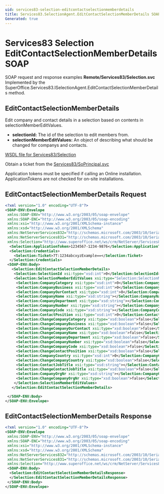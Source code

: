 ```yaml
---
uid: services83-selection-editcontactselectionmemberdetails
title: Services83.SelectionAgent.EditContactSelectionMemberDetails SOAP
Generated: true
---
```


# Services83 Selection EditContactSelectionMemberDetails SOAP

SOAP request and response examples **Remote/Services83/Selection.svc**
Implemented by the <see cref="M:SuperOffice.Services83.ISelectionAgent.EditContactSelectionMemberDetails">SuperOffice.Services83.ISelectionAgent.EditContactSelectionMemberDetails</see> method.

## EditContactSelectionMemberDetails

Edit company and contact details in a selection based on contents in selectionMemberEditValues.

* **selectionId:** The id of the selection to edit members from.
* **selectionMemberEditValues:** An object of <see cref="T:SuperOffice.Services83.SelectionMemberEditValues" /> describing what should be changed for companys and contacts.



[WSDL file for Services83/Selection](../Services83-Selection.md)

Obtain a ticket from the [Services83/SoPrincipal.svc](../SoPrincipal/index.md)

Application tokens must be specified if calling an Online installation. ApplicationTokens are not checked for on-site installations.

## EditContactSelectionMemberDetails Request

```xml
<?xml version="1.0" encoding="UTF-8"?>
<SOAP-ENV:Envelope
 xmlns:SOAP-ENV="http://www.w3.org/2003/05/soap-envelope"
 xmlns:SOAP-ENC="http://www.w3.org/2003/05/soap-encoding"
 xmlns:xsi="http://www.w3.org/2001/XMLSchema-instance"
 xmlns:xsd="http://www.w3.org/2001/XMLSchema"
 xmlns:NetServerServices832="http://schemas.microsoft.com/2003/10/Serialization/Arrays"
 xmlns:NetServerServices831="http://schemas.microsoft.com/2003/10/Serialization/"
 xmlns:Selection="http://www.superoffice.net/ws/crm/NetServer/Services83">
  <Selection:ApplicationToken>1234567-1234-9876</Selection:ApplicationToken>
  <Selection:Credentials>
    <Selection:Ticket>7T:1234abcxyzExample==</Selection:Ticket>
  </Selection:Credentials>
 <SOAP-ENV:Body>
   <Selection:EditContactSelectionMemberDetails>
    <Selection:SelectionId xsi:type="xsd:int">0</Selection:SelectionId>
    <Selection:SelectionMemberEditValues xsi:type="Selection:SelectionMemberEditValues">
     <Selection:CompanyCategory xsi:type="xsd:int">0</Selection:CompanyCategory>
     <Selection:CompanyBusiness xsi:type="xsd:int">0</Selection:CompanyBusiness>
     <Selection:CompanyOurContact xsi:type="xsd:int">0</Selection:CompanyOurContact>
     <Selection:CompanyName xsi:type="xsd:string"></Selection:CompanyName>
     <Selection:CompanyDepartment xsi:type="xsd:string"></Selection:CompanyDepartment>
     <Selection:CompanyNumber xsi:type="xsd:string"></Selection:CompanyNumber>
     <Selection:CompanyCode xsi:type="xsd:string"></Selection:CompanyCode>
     <Selection:ContactPosition xsi:type="xsd:int">0</Selection:ContactPosition>
     <Selection:ChangeCompanyCategory xsi:type="xsd:boolean">false</Selection:ChangeCompanyCategory>
     <Selection:ChangeCompanyBusiness xsi:type="xsd:boolean">false</Selection:ChangeCompanyBusiness>
     <Selection:ChangeCompanyOurContact xsi:type="xsd:boolean">false</Selection:ChangeCompanyOurContact>
     <Selection:ChangeCompanyName xsi:type="xsd:boolean">false</Selection:ChangeCompanyName>
     <Selection:ChangeCompanyDepartment xsi:type="xsd:boolean">false</Selection:ChangeCompanyDepartment>
     <Selection:ChangeCompanyNumber xsi:type="xsd:boolean">false</Selection:ChangeCompanyNumber>
     <Selection:ChangeCompanyCode xsi:type="xsd:boolean">false</Selection:ChangeCompanyCode>
     <Selection:ChangeContactPosition xsi:type="xsd:boolean">false</Selection:ChangeContactPosition>
     <Selection:CompanyCountry xsi:type="xsd:int">0</Selection:CompanyCountry>
     <Selection:ChangeCompanyCountry xsi:type="xsd:boolean">false</Selection:ChangeCompanyCountry>
     <Selection:ContactJobTitle xsi:type="xsd:string"></Selection:ContactJobTitle>
     <Selection:ChangeContactJobTitle xsi:type="xsd:boolean">false</Selection:ChangeContactJobTitle>
     <Selection:CompanyOrgNr xsi:type="xsd:string"></Selection:CompanyOrgNr>
     <Selection:ChangeCompanyOrgNr xsi:type="xsd:boolean">false</Selection:ChangeCompanyOrgNr>
    </Selection:SelectionMemberEditValues>
   </Selection:EditContactSelectionMemberDetails>

 </SOAP-ENV:Body>
</SOAP-ENV:Envelope>

```


## EditContactSelectionMemberDetails Response

```xml
<?xml version="1.0" encoding="UTF-8"?>
<SOAP-ENV:Envelope
 xmlns:SOAP-ENV="http://www.w3.org/2003/05/soap-envelope"
 xmlns:SOAP-ENC="http://www.w3.org/2003/05/soap-encoding"
 xmlns:xsi="http://www.w3.org/2001/XMLSchema-instance"
 xmlns:xsd="http://www.w3.org/2001/XMLSchema"
 xmlns:NetServerServices832="http://schemas.microsoft.com/2003/10/Serialization/Arrays"
 xmlns:NetServerServices831="http://schemas.microsoft.com/2003/10/Serialization/"
 xmlns:Selection="http://www.superoffice.net/ws/crm/NetServer/Services83">
 <SOAP-ENV:Body>
  <Selection:EditContactSelectionMemberDetailsResponse>
  </Selection:EditContactSelectionMemberDetailsResponse>
 </SOAP-ENV:Body>
</SOAP-ENV:Envelope>

```

